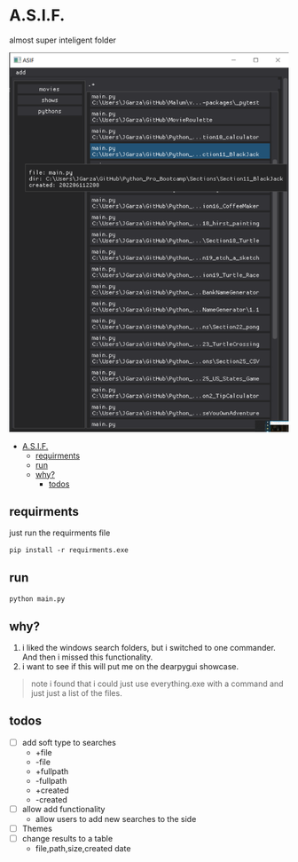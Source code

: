 # A.S.I.F.

almost super inteligent folder

![](.\imgs\20220620.png)

<!--TOC-->

- [A.S.I.F.](#asif)
  - [requirments](#requirments)
  - [run](#run)
  - [why?](#why)
    - [todos](#todos)

<!--TOC-->

## requirments

just run the requirments file

```
pip install -r requirments.exe
```

## run

```
python main.py
```

## why?

1. i liked the windows search folders, but i switched to one commander. And then i missed this functionality.
2. i want to see if this will put me on the dearpygui showcase.

> note
> i found that i could just use everything.exe with a command and just just a list of the files. 

## todos

- [ ] add soft type to searches
  * +file 
  * -file 
  * +fullpath
  * -fullpath
  * +created
  * -created
- [ ] allow add functionality
  * allow users to add new searches to the side
- [ ] Themes
- [ ] change results to a table
  * file,path,size,created date
